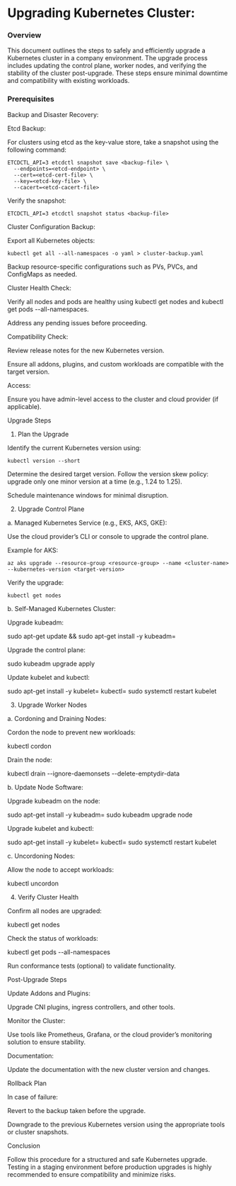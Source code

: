 # Upgrading Kubernetes Cluster:

### Overview

This document outlines the steps to safely and efficiently upgrade a Kubernetes cluster in a company environment. The upgrade process includes updating the control plane, worker nodes, and verifying the stability of the cluster post-upgrade. These steps ensure minimal downtime and compatibility with existing workloads.

### Prerequisites

Backup and Disaster Recovery:

Etcd Backup:

For clusters using etcd as the key-value store, take a snapshot using the following command:
~~~
ETCDCTL_API=3 etcdctl snapshot save <backup-file> \
  --endpoints=<etcd-endpoint> \
  --cert=<etcd-cert-file> \
  --key=<etcd-key-file> \
  --cacert=<etcd-cacert-file>
~~~
Verify the snapshot:
~~~
ETCDCTL_API=3 etcdctl snapshot status <backup-file>
~~~
Cluster Configuration Backup:

Export all Kubernetes objects:
~~~
kubectl get all --all-namespaces -o yaml > cluster-backup.yaml
~~~
Backup resource-specific configurations such as PVs, PVCs, and ConfigMaps as needed.

Cluster Health Check:

Verify all nodes and pods are healthy using kubectl get nodes and kubectl get pods --all-namespaces.

Address any pending issues before proceeding.

Compatibility Check:

Review release notes for the new Kubernetes version.

Ensure all addons, plugins, and custom workloads are compatible with the target version.

Access:

Ensure you have admin-level access to the cluster and cloud provider (if applicable).

Upgrade Steps

1. Plan the Upgrade

Identify the current Kubernetes version using:
~~~
kubectl version --short
~~~
Determine the desired target version. Follow the version skew policy: upgrade only one minor version at a time (e.g., 1.24 to 1.25).

Schedule maintenance windows for minimal disruption.

2. Upgrade Control Plane

a. Managed Kubernetes Service (e.g., EKS, AKS, GKE):

Use the cloud provider’s CLI or console to upgrade the control plane.

Example for AKS:
~~~
az aks upgrade --resource-group <resource-group> --name <cluster-name> --kubernetes-version <target-version>
~~~
Verify the upgrade:
~~~
kubectl get nodes
~~~
b. Self-Managed Kubernetes Cluster:

Upgrade kubeadm:

sudo apt-get update && sudo apt-get install -y kubeadm=<target-version>

Upgrade the control plane:

sudo kubeadm upgrade apply <target-version>

Update kubelet and kubectl:

sudo apt-get install -y kubelet=<target-version> kubectl=<target-version>
sudo systemctl restart kubelet

3. Upgrade Worker Nodes

a. Cordoning and Draining Nodes:

Cordon the node to prevent new workloads:

kubectl cordon <node-name>

Drain the node:

kubectl drain <node-name> --ignore-daemonsets --delete-emptydir-data

b. Update Node Software:

Upgrade kubeadm on the node:

sudo apt-get install -y kubeadm=<target-version>
sudo kubeadm upgrade node

Upgrade kubelet and kubectl:

sudo apt-get install -y kubelet=<target-version> kubectl=<target-version>
sudo systemctl restart kubelet

c. Uncordoning Nodes:

Allow the node to accept workloads:

kubectl uncordon <node-name>

4. Verify Cluster Health

Confirm all nodes are upgraded:

kubectl get nodes

Check the status of workloads:

kubectl get pods --all-namespaces

Run conformance tests (optional) to validate functionality.

Post-Upgrade Steps

Update Addons and Plugins:

Upgrade CNI plugins, ingress controllers, and other tools.

Monitor the Cluster:

Use tools like Prometheus, Grafana, or the cloud provider’s monitoring solution to ensure stability.

Documentation:

Update the documentation with the new cluster version and changes.

Rollback Plan

In case of failure:

Revert to the backup taken before the upgrade.

Downgrade to the previous Kubernetes version using the appropriate tools or cluster snapshots.

Conclusion

Follow this procedure for a structured and safe Kubernetes upgrade. Testing in a staging environment before production upgrades is highly recommended to ensure compatibility and minimize risks.